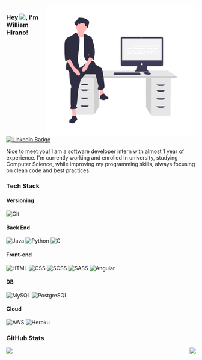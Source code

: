 <img align="right" width="400m" alt="willJOIN Image" src="willJOIN.png"/>

### Hey <img src="https://media.giphy.com/media/hvRJCLFzcasrR4ia7z/giphy.gif" height="20px">, I'm William Hirano! 
[![Linkedin Badge](https://img.shields.io/badge/-LinkedIn-0e76a8?style=flat-square&logo=Linkedin&logoColor=white)](https://www.linkedin.com/in/whirano/)

Nice to meet you! I am a software developer intern with almost 1 year of experience. I'm currently working and enrolled in university, studying Computer Science, while improving my programming skills, always focusing on clean code and best practices. 

### Tech Stack
#### Versioning
![Git](https://img.shields.io/badge/Git-dd7b1c?style=for-the-badge&logo=java&logoColor=white)

#### Back End
![Java](https://img.shields.io/badge/Java-c05612?style=for-the-badge&logo=java&logoColor=white)
![Python](https://img.shields.io/badge/Python-e0e211?style=for-the-badge&logo=java&logoColor=white)
![C](https://img.shields.io/badge/C-09688a?style=for-the-badge&logo=java&logoColor=white)

#### Front-end
![HTML](https://img.shields.io/badge/HTML-c04c2f?style=for-the-badge&logo=java&logoColor=white)
![CSS](https://img.shields.io/badge/CSS-15a4d6?style=for-the-badge&logo=java&logoColor=white)
![SCSS](https://img.shields.io/badge/SCSS-d53252?style=for-the-badge&logo=java&logoColor=white)
![SASS](https://img.shields.io/badge/SASS-d53252?style=for-the-badge&logo=java&logoColor=white)
![Angular](https://img.shields.io/badge/Angular-d53232?style=for-the-badge&logo=java&logoColor=white)

#### DB
![MySQL](https://img.shields.io/badge/MySQL-3070ca?style=for-the-badge&logo=java&logoColor=white)
![PostgreSQL](https://img.shields.io/badge/PostgreSQL-225092?style=for-the-badge&logo=java&logoColor=white)

#### Cloud
![AWS](https://img.shields.io/badge/AWS-3070ca?style=for-the-badge&logo=java&logoColor=white)
![Heroku](https://img.shields.io/badge/Heroku-b9169b?style=for-the-badge&logo=java&logoColor=white)

### GitHub Stats
<img height="180em" align="left" src="https://github-readme-stats.vercel.app/api?username=willJOIN&show_icons=true&theme=github_dark&hide_border=true&&count_private=true&include_all_commits=true"/>
<img height="180em" align="right" src="https://github-readme-stats.vercel.app/api/top-langs/?username=willJOIN&exclude_repo=KNN-Image-Classification&show_icons=true&theme=github_dark&hide_border=true&layout=compact&langs_count=8"/>
